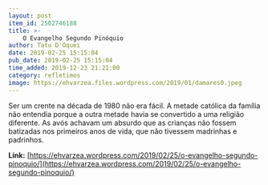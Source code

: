 ```yaml
---
layout: post
item_id: 2502746188
title: >-
    O Evangelho Segundo Pinóquio
author: Tatu D'Oquei
date: 2019-02-25 15:15:04
pub_date: 2019-02-25 15:15:04
time_added: 2019-12-23 21:21:00
category: refletimos
image: https://ehvarzea.files.wordpress.com/2019/01/damares0.jpeg
---
```


Ser um crente na década de 1980 não era fácil. A metade católica da família não entendia porque a outra metade havia se convertido a uma religião diferente. As avós achavam um absurdo que as crianças não fossem batizadas nos primeiros anos de vida, que não tivessem madrinhas e padrinhos.

**Link:** [https://ehvarzea.wordpress.com/2019/02/25/o-evangelho-segundo-pinoquio/](https://ehvarzea.wordpress.com/2019/02/25/o-evangelho-segundo-pinoquio/)

